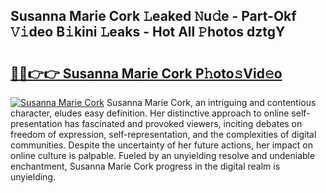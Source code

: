 ## Susanna Marie Cork 𝙻eaked 𝙽u𝚍e - Part-Okf 𝚅𝚒deo B𝚒kini 𝙻eaks - Hot All 𝙿hotos dztgY

# <h2><a href="http://ld1v6r.urlbe.top/?page=Susanna+Marie+Cork">🔗🔗👉👉 Susanna Marie Cork P𝚑oto𝚜Vid𝚎o</a></h2>

[![Susanna Marie Cork](https://i.imgur.com/eBuTRDB.gif)](http://ld1v6r.urlbe.top/?page=Susanna+Marie+Cork)
Susanna Marie Cork, an intriguing and contentious character, eludes easy definition. Her distinctive approach to online self-presentation has fascinated and provoked viewers, inciting debates on freedom of expression, self-representation, and the complexities of digital communities. Despite the uncertainty of her future actions, her impact on online culture is palpable. Fueled by an unyielding resolve and undeniable enchantment, Susanna Marie Cork progress in the digital realm is unyielding.
